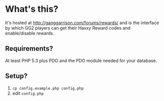 What's this?
============

It's hosted at http://ganggarrison.com/forums/rewards/ and is the interface by which GG2 players can get their Haxxy Reward codes and enable/disable rewards.

Requirements?
-------------

At least PHP 5.3 plus PDO and the PDO module needed for your database.

Setup?
------

1. `cp config.example.php config.php`
2. edit `config.php`
